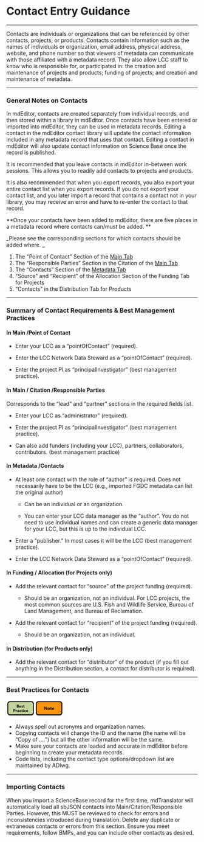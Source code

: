 # Contact Entry Guidance

---

Contacts are individuals or organizations that can be referenced by other contacts, projects, or products. Contacts contain information such as the names of individuals or organization, email address, physical address, website, and phone number so that viewers of metadata can communicate with those affiliated with a metadata record. They also allow LCC staff to know who is responsible for, or participated in: the creation and maintenance of projects and products; funding of projects; and creation and maintenance of metadata.

---

### General Notes on Contacts

In mdEditor, contacts are created separately from individual records, and then stored within a library in mdEditor. Once contacts have been entered or imported into mdEditor, they can be used in metadata records. Editing a contact in the mdEditor contact library will update the contact information included in any metadata record that uses that contact. Editing a contact in mdEditor will also update contact information on Science Base once the record is published.

It is recommended that you leave contacts in mdEditor in-between work sessions. This allows you to readily add contacts to projects and products.

It is also recommended that when you export records, you also export your entire contact list when you export records. If you do not export your contact list, and you later import a record that contains a contact not in your library, you may receive an error and have to re-enter the contact to that record.

**Once your contacts have been added to mdEditor, there are five places in a metadata record where contacts can/must be added. **

_Please see the corresponding sections for which contacts should be added where. _

1. The "Point of Contact” Section of the [Main Tab](/record/main/record-main-copy.md)
2. The “Responsible Parties” Section in the Citation of the [Main Tab](/record/main/record-main-copy.md)
3. The “Contacts” Section of the [Metadata Tab](/record/main/metadata-tab.md)
4. “Source” and “Recipient” of the Allocation Section of the Funding Tab for Projects
5. “Contacts” in the Distribution Tab for Products

---

### Summary of Contact Requirements & Best Management Practices

#### **In Main /Point of Contact**

* Enter your LCC as a “pointOfContact” \(required\).

* Enter the LCC Network Data Steward as a “pointOfContact” \(required\).

* Enter the project PI as “principalInvestigator” \(best management practice\).

#### **In Main / Citation /Responsible Parties**

Corresponds to the “lead” and “partner” sections in the required fields list.

* Enter your LCC as “administrator” \(required\).

* Enter the project PI as “principalInvestigator” \(best management practice\).

* Can also add funders \(including your LCC\), partners, collaborators, contributors. \(best management practice\)

#### **In Metadata /Contacts**

* At least one contact with the role of “author” is required. Does not necessarily have to be the LCC \(e.g., imported FGDC metadata can list the original author\)

  * Can be an individual or an organization.

  * You can enter your LCC data manager as the “author”. You do not need to use individual names and can create a generic data manager for your LCC, but this is up to the individual LCC.

* Enter a “publisher.” In most cases it will be the LCC \(best management practice\).

* Enter the LCC Network Data Steward as a “pointOfContact” \(required\).

#### **In Funding / Allocation \(for Projects only\)**

* Add the relevant contact for “source” of the project funding \(required\).

  * Should be an organization, not an individual. For LCC projects, the most common sources are U.S. Fish and Wildlife Service, Bureau of Land Management, and Bureau of Reclamation.

* Add the relevant contact for “recipient” of the project funding \(required\).

  * Should be an organization, not an individual.

#### **In Distribution \(for Products only\)**

* Add the relevant contact for “distributor” of the product \(if you fill out anything in the Distribution section, a contact for distributor is required\).

---

### Best Practices for Contacts

![](/assets/best_practice_small.png)![](/assets/note_small.png)

* Always spell out acronyms and organization names.
* Copying contacts will change the ID and the name \(the name will be “Copy of ….”\) but all the other information will be the same.
* Make sure your contacts are loaded and accurate in mdEditor before beginning to create your metadata records. 
* Code lists, including the contact type options/dropdown list are maintained by ADIwg.

---

### Importing Contacts

When you import a ScienceBase record for the first time,  mdTranslator will automatically load all sbJSON contacts into Main/Citation/Responsible Parties. However, this MUST be reviewed to check for errors and inconsistencies introduced during translation. Delete any duplicate or extraneous contacts or errors from this section. Ensure you meet requirements, follow BMPs, and you can include other contacts as desired.

